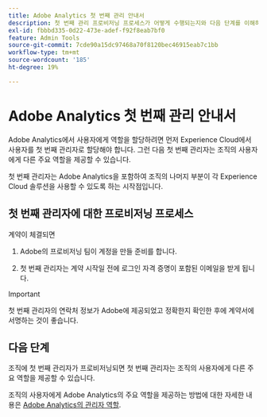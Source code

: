 ```yaml
---
title: Adobe Analytics 첫 번째 관리 안내서
description: 첫 번째 관리 프로비저닝 프로세스가 어떻게 수행되는지와 다음 단계를 이해하십시오
exl-id: fbbbd335-0d22-473e-adef-f92f8eab7bf0
feature: Admin Tools
source-git-commit: 7cde90a15dc97468a70f8120bec46915eab7c1bb
workflow-type: tm+mt
source-wordcount: '185'
ht-degree: 19%

---
```


# Adobe Analytics 첫 번째 관리 안내서

Adobe Analytics에서 사용자에게 역할을 할당하려면 먼저 Experience Cloud에서 사용자를 첫 번째 관리자로 할당해야 합니다. 그런 다음 첫 번째 관리자는 조직의 사용자에게 다른 주요 역할을 제공할 수 있습니다.

첫 번째 관리자는 Adobe Analytics을 포함하여 조직의 나머지 부분이 각 Experience Cloud 솔루션을 사용할 수 있도록 하는 시작점입니다.

## 첫 번째 관리자에 대한 프로비저닝 프로세스

계약이 체결되면

1. Adobe의 프로비저닝 팀이 계정을 만들 준비를 합니다.

1. 첫 번째 관리자는 계약 시작일 전에 로그인 자격 증명이 포함된 이메일을 받게 됩니다.

>[!IMPORTANT]
>
>   첫 번째 관리자의 연락처 정보가 Adobe에 제공되었고 정확한지 확인한 후에 계약서에 서명하는 것이 좋습니다.

## 다음 단계

조직에 첫 번째 관리자가 프로비저닝되면 첫 번째 관리자는 조직의 사용자에게 다른 주요 역할을 제공할 수 있습니다.

조직의 사용자에게 Adobe Analytics의 주요 역할을 제공하는 방법에 대한 자세한 내용은 [Adobe Analytics의 관리자 역할](/help/admin/admin-console/admin-roles-in-analytics.md).
